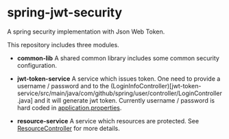 # spring-jwt-security

A spring security implementation with Json Web Token.

This repository includes three modules.
* **common-lib** A shared common library includes some common security configuration.

* **jwt-token-service** A service which issues token. One need to provide a username / password and to the (LoginInfoController)[jwt-token-service/src/main/java/com/github/spring/user/controller/LoginController.java] and it will generate jwt token. Currently username / password is hard coded in [application.properties](jwt-token-service/src/main/resources/application.properties).

* **resource-service** A service which resources are protected. See [ResourceController](resource-service/src/main/java/com/github/spring/resource/controller/ResourceController.java) for more details.
